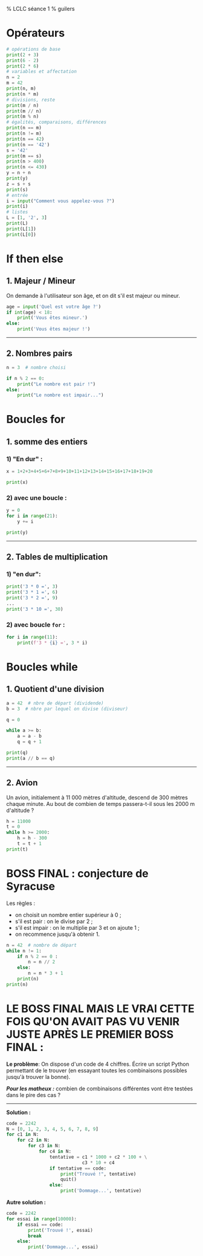% LCLC séance 1
% guilers

# Opérateurs
```python
# opérations de base
print(2 + 3)
print(6 - 2)
print(2 * 6)
# variables et affectation
n = 2
m = 42
print(n, m)
print(n * m)
# divisions, reste
print(m / n)
print(m // n)
print(m % n)
# égalités, comparaisons, différences
print(n == m)
print(n != m)
print(n == 42)
print(n == '42')
s = '42'
print(m == s)
print(n > 400)
print(n <= 430)
y = n + n
print(y)
z = s + s
print(s)
# entrée
i = input("Comment vous appelez-vous ?")
print(i)
# listes
L = [1, '2', 3]
print(L)
print(L[1])
print(L[0])
```

# If then else
## 1. Majeur / Mineur
On demande à l'utilisateur son âge, et on dit s'il est majeur ou mineur.
```python
age = input('Quel est votre âge ?')
if int(age) < 18:
    print('Vous êtes mineur.')
else:
    print('Vous êtes majeur !')
```

---

## 2. Nombres pairs
```python
n = 3  # nombre choisi

if n % 2 == 0:
    print("Le nombre est pair !")
else:
    print("Le nombre est impair...")
```


# Boucles for
## 1. somme des entiers
### 1) "En dur" :
```python
x = 1+2+3+4+5+6+7+8+9+10+11+12+13+14+15+16+17+18+19+20

print(x)
```

### 2) avec une boucle :
```python
y = 0
for i in range(21):
    y += i

print(y)
```

---

## 2. Tables de multiplication
### 1) "en dur":
```python
print('3 * 0 =', 3)
print('3 * 1 =', 6)
print('3 * 2 =', 9)
...
print('3 * 10 =', 30)
```
### 2) avec boucle ```for``` :
```python
for i in range(11):
    print(f'3 * {i} =', 3 * i)
```

# Boucles while

## 1. Quotient d'une division
```python
a = 42  # nbre de départ (dividende)
b = 3  # nbre par lequel on divise (diviseur)

q = 0

while a >= b:
    a = a - b
    q = q + 1

print(q)
print(a // b == q)
```

---

## 2. Avion
Un avion, initialement à 11 000 mètres d'altitude, descend de 300 mètres chaque minute. Au bout de combien de temps passera-t-il sous les 2000 m d'altitude ?

```python
h = 11000
t = 0
while h >= 2000:
    h = h - 300
    t = t + 1
print(t)
```


# BOSS FINAL : conjecture de Syracuse
Les règles :
- on choisit un nombre entier supérieur à 0 ;
- s'il est pair : on le divise par 2 ; 
- s'il est impair : on le multiplie par 3 et on ajoute 1 ;
- on recommence jusqu'à obtenir 1.

```python
n = 42  # nombre de départ
while n != 1:
    if n % 2 == 0 :
        n = n // 2
    else:
        n = n * 3 + 1
    print(n)
print(n)
```

# LE BOSS FINAL MAIS LE VRAI CETTE FOIS QU'ON AVAIT PAS VU VENIR JUSTE APRÈS LE PREMIER BOSS FINAL :
**Le problème**: On dispose d'un code de 4 chiffres. Écrire un script Python permettant de le trouver (en essayant toutes les combinaisons possibles jusqu'à trouver la bonne).

_**Pour les matheux :**_ combien de combinaisons différentes vont être testées dans le pire des cas ?

---
**Solution :**
```python
code = 2242
N = [0, 1, 2, 3, 4, 5, 6, 7, 8, 9]
for c1 in N:
    for c2 in N:
        for c3 in N:
            for c4 in N:
                tentative = c1 * 1000 + c2 * 100 + \
                            c3 * 10 + c4
                if tentative == code:
                    print("Trouvé !", tentative)
                    quit()
                else:
                    print('Dommage...', tentative)
```

**Autre solution :**
```python
code = 2242
for essai in range(10000):
    if essai == code:
        print('Trouvé !', essai)
        break
    else:
        print('Dommage...', essai)
```